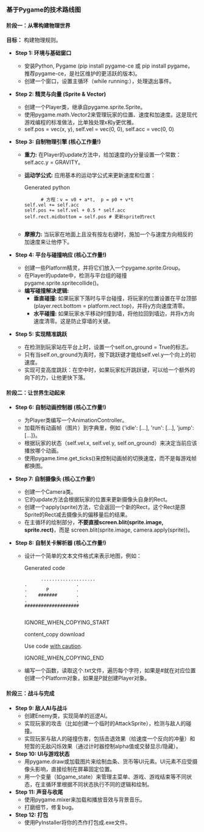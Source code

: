 ### 基于Pygame的技术路线图

#### 阶段一：从零构建物理世界

**目标：** 构建物理规则。

- **Step 1: 环境与基础窗口**

  - 安装Python, Pygame (pip install pygame-ce 或 pip install pygame，推荐pygame-ce，是社区维护的更活跃的版本)。
  - 创建一个窗口，设置主循环（while running:），处理退出事件。

- **Step 2: 精灵与向量 (Sprite & Vector)**

  - 创建一个Player类，继承自pygame.sprite.Sprite。
  - 使用pygame.math.Vector2来管理玩家的位置、速度和加速度。这是现代游戏编程的标准做法，比单独处理x和y更优雅。
  - self.pos = vec(x, y), self.vel = vec(0, 0), self.acc = vec(0, 0)

- **Step 3: 自制物理引擎 (核心工作量!)**

  - **重力:** 在Player的update方法中，给加速度的y分量设置一个常数：self.acc.y = GRAVITY。

  - **运动学公式:** 应用基本的运动学公式来更新速度和位置：

    Generated python

    ```
          # 方程：v = v0 + a*t,  p = p0 + v*t
    self.vel += self.acc
    self.pos += self.vel + 0.5 * self.acc
    self.rect.midbottom = self.pos # 更新sprite的rect
        
    ```

  - **摩擦力:** 当玩家在地面上且没有按左右键时，施加一个与速度方向相反的加速度来让他停下。

- **Step 4: 平台与碰撞响应 (核心工作量!)**

  - 创建一些Platform精灵，并将它们放入一个pygame.sprite.Group。
  - 在Player的update中，检测与平台组的碰撞 pygame.sprite.spritecollide()。
  - **编写碰撞解决逻辑:**
    - **垂直碰撞:** 如果玩家下落时与平台碰撞，将玩家的位置设置在平台顶部 (player.rect.bottom = platform.rect.top)，并将y方向速度清零。
    - **水平碰撞:** 如果玩家水平移动时撞到墙，将他拉回到墙边，并将x方向速度清零。这是防止穿墙的关键。

- **Step 5: 实现精准跳跃**

  - 在检测到玩家站在平台上时，设置一个self.on_ground = True的标志。
  - 只有当self.on_ground为真时，按下跳跃键才能给self.vel.y一个向上的初速度。
  - 实现可变高度跳跃：在空中时，如果玩家松开跳跃键，可以给一个额外的向下的力，让他更快下落。

#### 阶段二：让世界生动起来

- **Step 6: 自制动画控制器 (核心工作量!)**

  - 为Player类编写一个AnimationController。
  - 加载所有动画帧（图片）到字典里，例如 {'idle': [...], 'run': [...], 'jump': [...]}。
  - 根据玩家的状态（self.vel.x, self.vel.y, self.on_ground）来决定当前应该播放哪个动画。
  - 使用pygame.time.get_ticks()来控制动画帧的切换速度，而不是每游戏帧都换图。

- **Step 7: 自制摄像头 (核心工作量!)**

  - 创建一个Camera类。
  - 它的update方法会根据玩家的位置来更新摄像头自身的Rect。
  - 创建一个apply(sprite)方法，它会返回一个新的Rect，这个Rect是原Sprite的Rect减去摄像头的偏移量后的结果。
  - 在主循环的绘制部分，**不要直接screen.blit(sprite.image, sprite.rect)**，而是 screen.blit(sprite.image, camera.apply(sprite))。

- **Step 8: 自制关卡解析器 (核心工作量!)**

  - 设计一个简单的文本文件格式来表示地图，例如：

    Generated code

    ```
          ....................
    .                  .
    .       P          .
    .    #######       .
    .                  .
    ####################
        
    ```

    IGNORE_WHEN_COPYING_START

     content_copy  download 

     Use code [with caution](https://support.google.com/legal/answer/13505487). 

    IGNORE_WHEN_COPYING_END

  - 编写一个函数，读取这个.txt文件，遍历每个字符，如果是#就在对应位置创建一个Platform对象，如果是P就创建Player对象。

#### 阶段三：战斗与完成

- **Step 9: 敌人AI与战斗**
  - 创建Enemy类，实现简单的巡逻AI。
  - 实现玩家的攻击（比如创建一个临时的AttackSprite），检测与敌人的碰撞。
  - 实现玩家与敌人的碰撞伤害，包括击退效果（给速度一个反向的冲量）和短暂的无敌闪烁效果（通过计时器控制alpha值或交替显示/隐藏）。
- **Step 10: UI与游戏状态**
  - 用pygame.draw或加载图片来绘制血条、货币等UI元素。UI元素不应受摄像头影响，直接绘制在屏幕固定位置。
  - 用一个变量（如game_state）来管理主菜单、游戏、游戏结束等不同状态，在主循环里根据不同状态执行不同的逻辑和绘制。
- **Step 11: 声音与收尾**
  - 使用pygame.mixer来加载和播放音效与背景音乐。
  - 打磨细节，修复bug。
- **Step 12: 打包**
  - 使用PyInstaller将你的杰作打包成.exe文件。